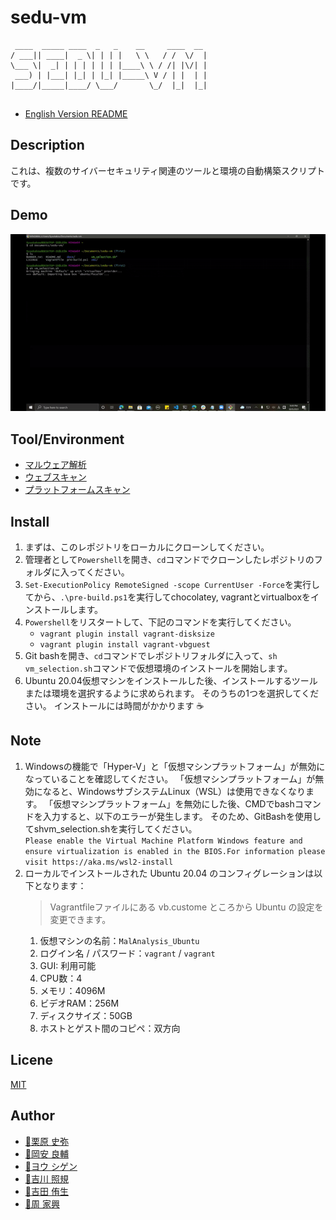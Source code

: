 # sedu-vm

```
 ____  _____ ____  _   _    __     ____  __ 
/ ___|| ____|  _ \| | | |   \ \   / /  \/  |
\___ \|  _| | | | | | | |____\ \ / /| |\/| |
 ___) | |___| |_| | |_| |_____\ V / | |  | |
|____/|_____|____/ \___/       \_/  |_|  |_|
                                            
```

- [English Version README](https://github.com/tdu-isl/sedu-vm/blob/main/README.md)

## Description
これは、複数のサイバーセキュリティ関連のツールと環境の自動構築スクリプトです。

## Demo
<div align="center">
<img src="https://github.com/tdu-isl/sedu-vm/blob/main/docs/sedu-vm.gif" alt="属性" title="demo">
</div>

## Tool/Environment
- [マルウェア解析](https://github.com/tdu-isl/sedu-vm/tree/main/vms/malware_analysis)
- [ウェブスキャン](https://github.com/tdu-isl/sedu-vm/tree/main/vms/web_scan)
- [プラットフォームスキャン](https://github.com/tdu-isl/sedu-vm/tree/main/vms/platform_scan)


## Install
1. まずは、このレポジトリをローカルにクローンしてください。
2. 管理者として```Powershell```を開き、```cd```コマンドでクローンしたレポジトリのフォルダに入ってください。
3. ```Set-ExecutionPolicy RemoteSigned -scope CurrentUser -Force```を実行してから、```.\pre-build.ps1```を実行してchocolatey, vagrantとvirtualboxをインストールします。
4. ```Powershell```をリスタートして、下記のコマンドを実行してください。
   - ```vagrant plugin install vagrant-disksize```
   - ```vagrant plugin install vagrant-vbguest```
5. Git bashを開き、```cd```コマンドでレポジトリフォルダに入って、```sh vm_selection.sh```コマンドで仮想環境のインストールを開始します。
6. Ubuntu 20.04仮想マシンをインストールした後、インストールするツールまたは環境を選択するように求められます。 そのうちの1つを選択してください。 インストールには時間がかかります :coffee:


## Note
1. Windowsの機能で「Hyper-V」と「仮想マシンプラットフォーム」が無効になっていることを確認してください。 「仮想マシンプラットフォーム」が無効になると、WindowsサブシステムLinux（WSL）は使用できなくなります。 「仮想マシンプラットフォーム」を無効にした後、CMDでbashコマンドを入力すると、以下のエラーが発生します。 そのため、GitBashを使用してshvm_selection.shを実行してください。
    <br>```Please enable the Virtual Machine Platform Windows feature and ensure virtualization is enabled in the BIOS.For information please visit https://aka.ms/wsl2-install```
1. ローカルでインストールされた Ubuntu 20.04 のコンフィグレーションは以下となります：
   > Vagrantfileファイルにある vb.custome ところから Ubuntu の設定を変更できます。
    1. 仮想マシンの名前：```MalAnalysis_Ubuntu```
    2. ログイン名 / パスワード：```vagrant``` / ```vagrant```
    3. GUI: 利用可能
    4. CPU数：4
    5. メモリ：4096M
    6. ビデオRAM：256M
    7. ディスクサイズ：50GB
    8. ホストとゲスト間のコピペ：双方向

## Licene
[MIT](https://github.com/tdu-isl/sedu-vm/blob/develop/LICENSE)

## Author

- [:boy:栗原 史弥](https://github.com/kur1h4r4)
- [:boy:岡安 良輔](https://github.com/RyosukeOkayasu)
- [:boy:ヨウ シゲン](https://github.com/Twinsoul-Y)
- [:boy:吉川 照規](https://github.com/terib0l)
- [:boy:吉田 侑生](https://github.com/y0sh1da)
- [:man:周 家興](https://github.com/Syuukakou)
